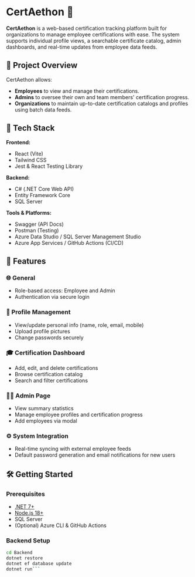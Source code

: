 # CertAethon 🧾

**CertAethon** is a web-based certification tracking platform built for organizations to manage employee certifications with ease. The system supports individual profile views, a searchable certificate catalog, admin dashboards, and real-time updates from employee data feeds.

## 📌 Project Overview

CertAethon allows:
- **Employees** to view and manage their certifications.
- **Admins** to oversee their own and team members' certification progress.
- **Organizations** to maintain up-to-date certification catalogs and profiles using batch data feeds.

## 🔧 Tech Stack

**Frontend:**
- React (Vite)
- Tailwind CSS
- Jest & React Testing Library

**Backend:**
- C# (.NET Core Web API)
- Entity Framework Core
- SQL Server

**Tools & Platforms:**
- Swagger (API Docs)
- Postman (Testing)
- Azure Data Studio / SQL Server Management Studio
- Azure App Services / GitHub Actions (CI/CD)

## 🚀 Features

### 🌐 General
- Role-based access: Employee and Admin
- Authentication via secure login

### 👤 Profile Management
- View/update personal info (name, role, email, mobile)
- Upload profile pictures
- Change passwords securely

### 🎓 Certification Dashboard
- Add, edit, and delete certifications
- Browse certification catalog
- Search and filter certifications

### 🧑‍💼 Admin Page
- View summary statistics
- Manage employee profiles and certification progress
- Add employees via modal

### ⚙️ System Integration
- Real-time syncing with external employee feeds
- Default password generation and email notifications for new users

## 🛠️ Getting Started

### Prerequisites
- [.NET 7+](https://dotnet.microsoft.com/)
- [Node.js 18+](https://nodejs.org/)
- SQL Server
- (Optional) Azure CLI & GitHub Actions

### Backend Setup

```bash
cd Backend
dotnet restore
dotnet ef database update
dotnet run```
